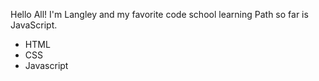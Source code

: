Hello All! I'm Langley and my favorite code school learning Path so far is JavaScript.
* HTML
* CSS
* Javascript